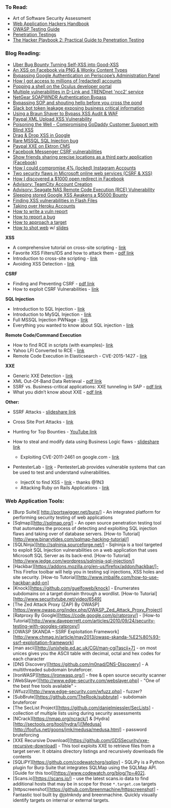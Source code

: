 ### To Read:

* Art of Software Security Assessment
* [Web Application Hackers Handbook](https://www.amazon.ca/Web-Application-Hackers-Handbook-Exploiting/dp/1118026470)
* [OWASP Testing Guide](https://www.owasp.org/index.php/OWASP_Testing_Project)
* [Penetration Testings](http://amzn.to/2dhHTSn)
* [The Hacker Playbook 2: Practical Guide to Penetration Testing](http://amzn.to/2d9wYKa)

### Blog Reading:

* [Uber Bug Bounty Turning Self-XSS into Good-XSS](https://whitton.io/articles/uber-turning-self-xss-into-good-xss/)
* [An XSS on Facebook via PNG & Wonky Content Types](https://whitton.io/articles/xss-on-facebook-via-png-content-types/)
* [Bypassing Google Authentication on Periscope’s Administration Panel](https://whitton.io/articles/bypassing-google-authentication-on-periscopes-admin-panel/)
* [How I got access to millions of [redacted] accounts](https://bitquark.co.uk/blog/2016/02/09/how_i_got_access_to_millions_of_redacted_accounts)
* [Popping a shell on the Oculus developer portal](https://bitquark.co.uk/blog/2014/08/31/popping_a_shell_on_the_oculus_developer_portal)
* [Multiple vulnerabilities in D-Link and TRENDnet 'ncc2' service](http://www.kernelpicnic.net/2015/02/26/D-Link-and-TRENDnet-ncc2-service.html)
* [NetGear SOAPWNDR Authentication Bypass](http://www.kernelpicnic.net/2015/02/11/NetGear-SOAPWNDR-Authentication-Bypass.html)
* [Bypassing SOP and shouting hello before you cross the pond](https://labs.detectify.com/2016/03/17/bypassing-sop-and-shouting-hello-before-you-cross-the-pond/)
* [Slack bot token leakage exposing business critical information](https://labs.detectify.com/2016/04/28/slack-bot-token-leakage-exposing-business-critical-information/)
* [Using a Braun Shaver to Bypass XSS Audit & WAF](https://blog.bugcrowd.com/guest-blog-using-a-braun-shaver-to-bypass-xss-audit-and-waf-by-frans-rosen-detectify)
* [Paypal XML Upload XSS Vulnerability](https://blog.it-securityguard.com/bugbounty-papyal-xml-upload-cross-site-scripting-vulnerability/)
* [Poisoning the Well - Compromising GoDaddy Customer Support with Blind XSS](https://thehackerblog.com/poisoning-the-well-compromising-godaddy-customer-support-with-blind-xss/index.html)
* [Drag & Drop XSS in Google](http://c0rni3sm.blogspot.com/2016/04/drag-drop-xss-in-google.html)
* [Rare MSSQL SQL Injection bug](http://c0rni3sm.blogspot.com/2016/02/a-quite-rare-mssql-injection.html)
* [Paypal XXE on Ektron CMS](https://seanmelia.files.wordpress.com/2015/12/paypal-xxe-doc.pdf)
* [Facebook Messenger CSRF vulnerabilities](http://blog.mazinahmed.net/2015/06/facebook-messenger-multiple-csrf.html)
* [Show friends sharing precise locations as a third party application (Facebook)](http://philippeharewood.com/show-friends-sharing-precise-locations-as-a-third-party-application/)
* [How I could compromise 4% (locked) Instagram Accounts](https://www.arneswinnen.net/2016/03/how-i-could-compromise-4-locked-instagram-accounts/)
* [Two security flaws in Microsoft online web services (CSRF & XSS)](http://yassineaboukir.com/blog/two-security-flaws-in-microsoft-online-web-services/)
* [How I discovered a $1000 open redirect in Facebook](http://yassineaboukir.com/blog/how-i-discovered-a-1000-open-redirect-in-facebook/)
* [Advisory: TeamCity Account Creation](https://beyondbinary.io/articles/teamcity-account-creation/)
* [Advisory: Seagate NAS Remote Code Execution (RCE) Vulnerability](https://beyondbinary.io/articles/seagate-nas-rce/)
* [Sleeping stored Google XSS Awakens a $5000 Bounty](https://blog.it-securityguard.com/bugbounty-sleeping-stored-google-xss-awakens-a-5000-bounty/)
* [Finding XSS vulnerabilities in Flash Files](https://olivierbeg.com/finding-xss-vulnerabilities-in-flash-files/)
* [Taking over Heroku Accounts](http://esevece.github.io/2016/06/01/taking-over-heroku-accounts.html)
* [How to write a vuln report](https://blog.bugcrowd.com/advice-for-writing-a-great-vulnerability-report/)
* [How to report a bug](https://researcherdocs.bugcrowd.com/docs/reporting-a-bug)
* [How to approach a target](https://forum.bugcrowd.com/t/how-do-you-approach-a-target/293/2)
* [How to shot web](https://www.youtube.com/watch?v=VtFuAH19Qz0) w/ [slides](https://www.slideshare.net/bugcrowd/how-do-i-shot-web-jason-haddix-at-defcon-23)

**XSS**

- A comprehensive tutorial on cross-site scripting - [link][1]
- Favorite XSS Filters/IDS and how to attack them - [pdf link][2]
- Introduction to cross-site scripting - [link][3]
- Avoiding XSS Detection - [link](http://brutelogic.com.br/blog/avoiding-xss-detection/)

**CSRF**

- Finding and Preventing CSRF - [pdf link][4]
- How to exploit CSRF Vulnerabilities - [link][5]

**SQL Injection**

- Introduction to SQL Injection - [link][6]
- Introduction to MySQL Injection  - [link][7]
- Full MSSQL Injection PWNage - [link][8]
- Everything you wanted to know about SQL injection - [link][9]

**Remote Code/Command Execution**

- How to find RCE in scripts (with examples)- [link][10]
- Yahoo LFI Converted to RCE - [link][11]
- Remote Code Execution in Elasticsearch - CVE-2015-1427 - [link][12]

**XXE**

- Generic XXE Detection - [link][13]
- XML Out-Of-Band Data Retrieval - [pdf link][14]
- SSRF vs. Business-critical applications: XXE tunneling in SAP - [pdf
link][15]
- What you didn’t know about XXE - [pdf link][16]

**Other:**

- SSRF Attacks - [slideshare link][17]
- Cross Site Port Attacks - [link][18]
- Hunting for Top Bounties - [YouTube link][19]
- How to steal and modify data using Business Logic flaws - [slideshare
link][20]
  - Exploiting CVE-2011-2461 on google.com - [link][21]
- PentesterLab - [link][22] - PentesterLab provides vulnerable systems that can be used to test and understand vulnerabilities.
  - InjectX to find XSS - [link][23] - thanks @1N3
  - Attacking Ruby on Rails Applications - [link](http://phrack.org/issues/69/12.html#article)

  [1]: http://excess-xss.com/
  [2]: https://www.blackhat.com/presentations/bh-usa-09/VELANAVA/BHUSA09-VelaNava-FavoriteXSS-SLIDES.pdf
  [3]: https://www.google.com/about/appsecurity/learning/xss/
  [4]: http://blackhat.com/presentations/bh-usa-06/BH-US-06-Gallagher.pdf
  [5]: http://tipstrickshack.blogspot.com/2012/10/how-to-exploit-csfr-vulnerabilitycsrf.html
  [6]: https://prakharprasad.com/introduction-to-sql-injection-and-exploitation-mysql-5-error-based/
  [7]: http://www.exploit-db.com/download_pdf/14475/
  [8]: http://www.exploit-db.com/papers/12975/
  [9]: http://www.troyhunt.com/2013/07/everything-you-wanted-to-know-about-sql.html
  [10]: http://exploit-db.com/papers/12885/
  [11]: https://soroush.secproject.com/blog/2013/10/yahoo-bug-bounty-program-lfi-reported-and-patched/
  [12]: http://jordan-wright.github.io/blog/2015/03/08/elasticsearch-rce-vulnerability-cve-2015-1427/
  [13]: http://www.christian-schneider.net/GenericXxeDetection.html
  [14]: https://media.blackhat.com/eu-13/briefings/Osipov/bh-eu-13-XML-data-osipov-slides.pdf
  [15]: http://erpscan.com/wp-content/uploads/2012/08/SSRF-vs-business-critical-applications.-XXE-Tunelling-in-SAP.pdf
  [16]: http://2013.appsecusa.org/2013/wp-content/uploads/2013/12/WhatYouDidntKnowAboutXXEAttacks.pdf
  [17]: http://www.slideshare.net/d0znpp/ssrf-attacks-and-sockets-smorgasbord-of-vulnerabilities
  [18]: http://riyazwalikar.com/2012/11/cross-site-port-attacks-xspa-part-1.html
  [19]: https://www.youtube.com/watch?v=mQjTgDuLsp4
  [20]: http://www.slideshare.net/fransrosen/how-to-steal-and-modify-data-using-business-logic-flaws-insecure-direct-object-references
  [21]: http://blog.mindedsecurity.com/2015/03/exploiting-cve-2011-2461-on-googlecom.html
  [22]: https://pentesterlab.com/exercises/
  [23]: https://forum.bugcrowd.com/t/tutorial-injectx-to-find-xss/790

### Web Application Tools:

- [Burp Suite][ http://portswigger.net/burp/] - An integrated platform for performing security testing of web applications
- [Sqlmap][http://sqlmap.org/] - An open source penetration testing tool that automates the process of detecting and exploiting SQL injection flaws and taking over of database servers. [How-to Tutorial][http://www.binarytides.com/sqlmap-hacking-tutorial/]
- [SQLNinja][http://sqlninja.sourceforge.net/] - Sqlninja is a tool targeted to exploit SQL Injection vulnerabilities on a web application that uses Microsoft SQL Server as its back-end. [How-to Tutorial][http://www.jedge.com/wordpress/sqlninja-sql-injection/]
- [Hackbar][https://addons.mozilla.org/en-us/firefox/addon/hackbar/]- This Firefox toolbar will help you in testing sql injections, XSS holes and site security. [How-to Tutorial][http://www.imbalife.com/how-to-use-hackbar-add-on]
- [Knock][https://github.com/guelfoweb/knock] - Enumerates subdomains on a target domain through a wordlist. [How-to Tutorial][http://www.securitytube.net/video/6549]
- [The Zed Attack Proxy (ZAP) By OWASP][https://www.owasp.org/index.php/OWASP_Zed_Attack_Proxy_Project]
- [Ratproxy By Google][https://code.google.com/p/ratproxy/] - [How-to Tutorial][http://www.daveperrett.com/articles/2010/09/24/security-testing-with-googles-ratproxy/]
- [OWASP SKANDA – SSRF Exploitation Framework][http://www.chmag.in/article/may2013/owasp-skanda-%E2%80%93-ssrf-exploitation-framework]
- [man ascii][http://unixhelp.ed.ac.uk/CGI/man-cgi?ascii+7] - on most unices gives you the ASCII table with decimal, octal and hex codes for each character
- [DNS Discovery][https://github.com/m0nad/DNS-Discovery] - A multithreaded subdomain bruteforcer.
- [IronWASP][https://ironwasp.org/] - free & open source security scanner
- [WebSlayer][http://www.edge-security.com/webslayer.php] - "One of the best free tools available" -
- [Wfuzz][http://www.edge-security.com/wfuzz.php] - fuzzer?
- [SubBrute][https://github.com/TheRook/subbrute] - subdomain bruteforcer
- [The SecList Project][https://github.com/danielmiessler/SecLists] - collection of multiple lists using during security assessments
- [NCrack][https://nmap.org/ncrack/] & [Hydra][http://sectools.org/tool/hydra/]/[Medusa][http://foofus.net/goons/jmk/medusa/medusa.html] - password bruteforcing
- [XXE Recursive Download][https://github.com/GDSSecurity/xxe-recursive-download] - This tool exploits XXE to retrieve files from a target server. It obtains directory listings and recursively downloads file contents
- [SQLiPY][https://github.com/codewatchorg/sqlipy] - SQLiPy is a Python plugin for Burp Suite that integrates SQLMap using the SQLMap API. [Guide for this tool][https://www.codewatch.org/blog/?p=402].
- [Scans.io][https://scans.io/] - use the latest scans.io data to find additional hosts that may be in scope for those `*.target.com` targets
- [httpscreenshot][https://github.com/breenmachine/httpscreenshot] - Fantastic tool built by @jstnkndy and breenmachine. Quickly visually identify targets on internal or external targets.
